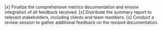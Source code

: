 [x] Finalize the comprehensive metrics documentation and ensure integration of all feedback received.
[x] Distribute the summary report to relevant stakeholders, including clients and team members.
[x] Conduct a review session to gather additional feedback on the revised documentation.